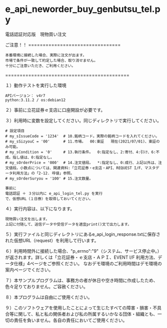 # e_api_neworder_buy_genbutsu_tel.py
電話認証対応版　現物買い注文


ご注意！！ ================================

	本番環境に接続した場合、実際に注文が出ます。
	市場で条件が一致して約定した場合、取り消せません。
	十分にご注意いただき、ご利用ください。

===========================================



１）動作テストを実行した環境

	APIバージョン： v4r7
	python:3.11.2 / os:debian12

２）事前に立花証券ｅ支店に口座開設が必要です。
  
３）利用時に変数を設定してください。同じディレクトリで実行してください。

 	# 設定項目
	# my_sIssueCode = '1234'  # 10.銘柄コード。実際の銘柄コードを入れてください。
	# my_sSizyouC = '00'      # 11.市場。  00:東証   現在(2021/07/01)、東証のみ可能。
	# my_sCondition = '0'     # 13.執行条件。  0:指定なし、2:寄付、4:引け、6:不成。指し値は、0:指定なし。
	# my_sOrderPrice = '000'  # 14.注文値段。  *:指定なし、0:成行、上記以外は、注文値段。小数点については、関連資料:「立花証券・e支店・API、REQUEST I/F、マスタデータ利用方法」の「2-12. 呼値」参照。
	# my_sOrderSuryou = '100' # 15.注文数量。

	事前に
 	電話認証 ＋ ３分以内に e_api_login_tel.py を実行
  	で、仮想URL（１日券）を取得しておいてください。

４）実行内容は、以下になります。

	現物買い注文を出します。
	上記に付随して、送信データや受信データを適宜print()文で出力します。

５）実行ファイルと同じディレクトリにあるe_api_login_response.txtに保存された仮想URL（request）を利用して行います。

６）利用時間外に接続した場合、"p_errno":"9"（システム、サービス停止中。）が返されます。詳しくは「立花証券・ｅ支店・ＡＰＩ、EVENT I/F 利用方法、データ仕様」4ページをご参照ください。
なおデモ環境のご利用時間はデモ環境の案内ページでください。

７）本サンプルプログラムは、事務方の者が休日や空き時間に作成したため、色々足りておりません。ご容赦ください。

８）本プログラムは自由にご使用ください。

９）このソフトウェアを使用したことによって生じたすべての障害・損害・不具合等に関して、私と私の関係者および私の所属するいかなる団体・組織とも、一切の責任を負いません。各自の責任においてご使用ください。
 
